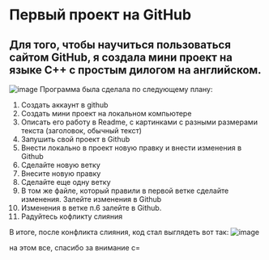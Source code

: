 # Первый проект на GitHub
## Для того, чтобы научиться пользоваться сайтом GitHub, я создала мини проект на языке C++ с простым дилогом на английском.
![image](https://github.com/user-attachments/assets/8d0d9a65-27f0-464b-a3a2-f7ce09f4f54e)
Программа была сделала по следующему плану: 
1. Создать аккаунт в github
2. Создать мини проект на локальном компьютере
3. Описать его работу в Readme, с картинками с разными размерами текста (заголовок, обычный текст)
4. Запушить свой проект в Github
5. Внести локально в проект новую правку и внести изменения в Github
6. Сделайте новую ветку
7. Внесите новую правку
8. Сделайте еще одну ветку
9. В том же файле, который правили в первой ветке сделайте изменения. Залейте изменения в Github
10. Изменения в ветке п.6 залейте в Github. 
11. Радуйтесь кофликту слияния

В итоге, после конфликта слияния, код стал выглядеть вот так:
![image](https://github.com/user-attachments/assets/b5890a0d-43d0-4d5c-99d5-aebb0c0e37c8)

на этом все, спасибо за внимание с=
